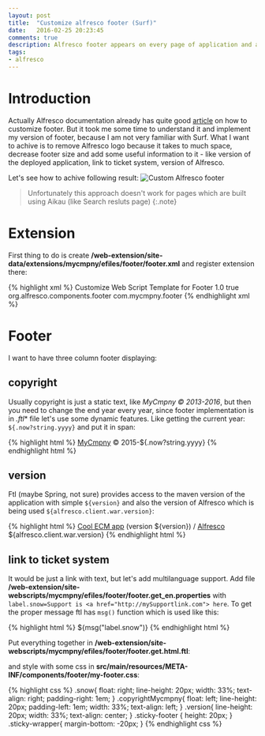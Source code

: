 ```yaml
---
layout: post
title:  "Customize alfresco footer (Surf)"
date:   2016-02-25 20:23:45
comments: true
description: Alfresco footer appears on every page of application and actually there is not much interesting there - logo, copyright and some links. Let's replace it with your application specific footer!
tags: 
- alfresco
---
```


# Introduction

Actually Alfresco documentation already has quite good [article](http://docs.alfresco.com/5.0/tasks/dev-extensions-share-tutorials-fm-temp-customize.html) on how to customize footer. But it took me some time to understand it and implement my version of footer, because I am not very familiar with Surf.
What I want to achive is to remove Alfresco logo because it takes to much space, decrease footer size and add some useful information to it - like version of the deployed application, link to ticket system, version of Alfresco.

Let's see how to achive following result:
![Custom Alfresco footer]({{site.url}}/images/alfCustomFooter.png)

> Unfortunately this approach doesn't work for pages which are built using Aikau (like Search resluts page)
{:.note}

# Extension

First thing to do is create **/web-extension/site-data/extensions/mycmpny/efiles/footer/footer.xml** and register extension there:

{% highlight xml %}
<extension>
  <modules>
    <module>
      <id>Customize Web Script Template for Footer</id>
      <version>1.0</version>
      <auto-deploy>true</auto-deploy>
      <customizations>
        <customization>
          <targetPackageRoot>org.alfresco.components.footer</targetPackageRoot>
          <sourcePackageRoot>com.mycmpny.footer</sourcePackageRoot>
        </customization>
      </customizations>
    </module>
  </modules>
</extension>
{% endhighlight xml %}

# Footer

I want to have three column footer displaying:

## copyright

Usually copyright is just a static text, like _MyCmpny &copy; 2013-2016_, but then you need to change the end year every year, since footer implementation is in *.ftl** file let's use some dynamic features. Like getting the current year: `${.now?string.yyyy}` and put it in span:

{% highlight html %}
<span class="copyrightMycmpny">
  <span><a href="http://home.mycmpny" target="_blank">MyCmpny</a> &copy; 2015-${.now?string.yyyy}</span>
</span>
{% endhighlight html %}

## version

Ftl (maybe Spring, not sure) provides access to the maven version of the application with simple `${version}` and also the version of Alfresco which is being used `${alfresco.client.war.version}`:

{% highlight html %}
<span class="version">
  <span>
    <a href="#" onclick="Alfresco.module.getAboutShareInstance().show(); return false;">
      Cool ECM app</a>
    (version ${version}) / 
    <a href="https://www.alfresco.com/">Alfresco</a> ${alfresco.client.war.version}
  </span>
</span>
{% endhighlight html %}

## link to ticket system

It would be just a link with text, but let's add multilanguage support. Add file **/web-extension/site-webscripts/mycmpny/efiles/footer/footer.get_en.properties** with `label.snow=Support is <a href="http://mySupportlink.com"> here`. To get the proper message ftl has `msg()` function which is used like this:

{% highlight html %}
<span class="snow">
  <span>${msg("label.snow")}</span>
</span>
{% endhighlight html %}

Put everything together in **/web-extension/site-webscripts/mycmpny/efiles/footer/footer.get.html.ftl**:

<script src="https://gist.github.com/streetturtle/b8823da9a6db7443fc1e.js"></script>

and style with some css in **src/main/resources/META-INF/components/footer/my-footer.css**:

{% highlight css %}
.snow{
  float: right;
  line-height: 20px;
  width: 33%;
  text-align: right;
  padding-right: 1em;
}
.copyrightMycmpny{
  float: left;
  line-height: 20px;
  padding-left: 1em;
  width: 33%;
  text-align: left;
}
.version{
  line-height: 20px;
  width: 33%;
  text-align: center;
}
.sticky-footer {
  height: 20px;
}
.sticky-wrapper{
  margin-bottom: -20px;
}
{% endhighlight css %}